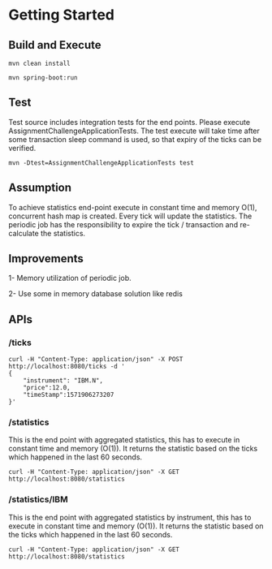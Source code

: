 # Getting Started


## Build and Execute

```
mvn clean install

mvn spring-boot:run 
```

## Test

Test source includes integration tests for the end points. Please execute AssignmentChallengeApplicationTests. The test execute will take time after some transaction sleep command is used, so that expiry of the ticks can be verified.

```
mvn -Dtest=AssignmentChallengeApplicationTests test
```

## Assumption
To achieve statistics end-point execute in constant time and memory O(1), concurrent hash map is created. Every tick will update the statistics.
The periodic job has the responsibility to expire the tick / transaction and re-calculate the statistics. 

## Improvements
1- Memory utilization of periodic job.

2- Use some in memory database solution like redis

## APIs

### /ticks
```
curl -H "Content-Type: application/json" -X POST http://localhost:8080/ticks -d '
{
	"instrument": "IBM.N",
	"price":12.0,
	"timeStamp":1571906273207
}'
```
### /statistics
This is the end point with aggregated statistics, this has to execute in constant time and memory (O(1)). It returns the statistic based on the ticks which happened in the last 60 seconds.

```
curl -H "Content-Type: application/json" -X GET http://localhost:8080/statistics
```

### /statistics/IBM
This is the  end point with aggregated statistics by instrument, this has to execute in constant time and memory (O(1)). It returns the statistic based on the ticks which happened in the last 60 seconds.

```
curl -H "Content-Type: application/json" -X GET http://localhost:8080/statistics
```